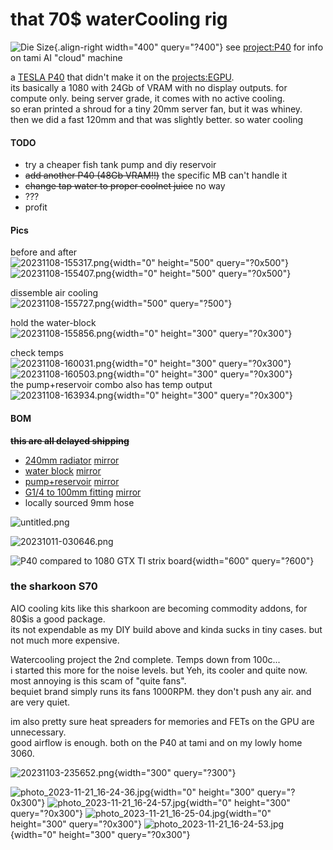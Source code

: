 # that 70\$ waterCooling rig

![Die Size](/tamiwiki/gpu-p40.svg){.align-right width="400"
query="?400"} see [project:P40](/tamiwiki/projects/P40) for info on tami
AI \"cloud\" machine

a [TESLA
P40](https://www.techpowerup.com/vgabios/231406/nvidia-teslap40-24576-161020)
that didn\'t make it on the [projects:EGPU](/tamiwiki/projects/egpu).\
its basically a 1080 with 24Gb of VRAM with no display outputs. for
compute only. being server grade, it comes with no active cooling.\
so eran printed a shroud for a tiny 20mm server fan, but it was whiney.\
then we did a fast 120mm and that was slightly better. so water cooling

#### TODO

-   try a cheaper fish tank pump and diy reservoir
-   ~~add another P40 (48Gb VRAM!!)~~ the specific MB can\'t handle it
-   ~~change tap water to proper coolnet juice~~ no way
-   ???
-   profit

#### Pics

before and after\
![20231108-155317.png](/tamiwiki/pasted/20231108-155317.png){width="0"
height="500" query="?0x500"}
![20231108-155407.png](/tamiwiki/pasted/20231108-155407.png){width="0"
height="500" query="?0x500"}

dissemble air cooling\
![20231108-155727.png](/tamiwiki/pasted/20231108-155727.png){width="500"
query="?500"}

hold the water-block\
![20231108-155856.png](/tamiwiki/pasted/20231108-155856.png){width="0"
height="300" query="?0x300"}

check temps\
![20231108-160031.png](/tamiwiki/pasted/20231108-160031.png){width="0"
height="300" query="?0x300"}
![20231108-160503.png](/tamiwiki/pasted/20231108-160503.png){width="0"
height="300" query="?0x300"}\
the pump+reservoir combo also has temp output\
![20231108-163934.png](/tamiwiki/pasted/20231108-163934.png){width="0"
height="300" query="?0x300"}

#### BOM

~~**this are all delayed shipping**~~

-   [240mm radiator](https://www.aliexpress.com/item/32976072893.html)
    [mirror](https://archive.is/CwM3B)
-   [water block](https://www.aliexpress.com/item/32978773555.html)
    [mirror](https://archive.is/wip/URun6)
-   [pump+reservoir](https://www.aliexpress.com/item/1005003193197114.html)
    [mirror](https://archive.is/e0TGA)
-   [G1/4 to 100mm
    fitting](https://www.aliexpress.com/item/33015630078.html)
    [mirror](https://archive.is/wip/EVgUF)
-   locally sourced 9mm hose

![untitled.png](/tamiwiki/untitled.png)

![20231011-030646.png](/tamiwiki/pasted/20231011-030646.png)

![P40 compared to 1080 GTX TI strix
board](/tamiwiki/teslap40.jpg){width="600" query="?600"}

### the sharkoon S70

AIO cooling kits like this sharkoon are becoming commodity addons, for
80\$is a good package.\
its not expendable as my DIY build above and kinda sucks in tiny cases.
but not much more expensive.

Watercooling project the 2nd complete. Temps down from 100c\...\
i started this more for the noise levels. but Yeh, its cooler and quite
now.\
most annoying is this scam of \"quite fans\".\
bequiet brand simply runs its fans 1000RPM. they don\'t push any air.
and are very quiet.

im also pretty sure heat spreaders for memories and FETs on the GPU are
unnecessary.\
good airflow is enough. both on the P40 at tami and on my lowly home
3060.

![20231103-235652.png](/tamiwiki/pasted/20231103-235652.png){width="300"
query="?300"}

![photo_2023-11-21_16-24-36.jpg](/tamiwiki/photo_2023-11-21_16-24-36.jpg){width="0"
height="300" query="?0x300"}
![photo_2023-11-21_16-24-57.jpg](/tamiwiki/photo_2023-11-21_16-24-57.jpg){width="0"
height="300" query="?0x300"}
![photo_2023-11-21_16-25-04.jpg](/tamiwiki/photo_2023-11-21_16-25-04.jpg){width="0"
height="300" query="?0x300"}
![photo_2023-11-21_16-24-53.jpg](/tamiwiki/photo_2023-11-21_16-24-53.jpg){width="0"
height="300" query="?0x300"}
